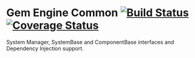 # Gem Engine Common [![Build Status](https://travis-ci.org/Ughuuu/gem-engine-common.svg?branch=master)](https://travis-ci.org/Ughuuu/gem-engine-common) [![Coverage Status](https://coveralls.io/repos/github/Ughuuu/gem-engine-common/badge.svg?branch=master&service=github)](https://coveralls.io/github/Ughuuu/gem-engine-common?branch=master)

System Manager, SystemBase and ComponentBase interfaces and Dependency Injection support.
